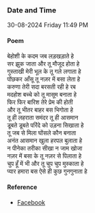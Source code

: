 ### Date and Time

30-08-2024 Friday 11:49 PM

#### Poem

बेहोशी के कदम जब लड़खड़ाते हे <br />
सर झुक जाता और तू मौजूद होता हे <br />
गुस्ताखी मेरी भूल के तू गले लगाता हे <br />
पोंछकर आँसू तू नज़र में बसा लेता हे <br />
करुणा तेरी सदा बरसती रही हे रब <br />
मदहोश बच्चे को तू मासूम बनाता हे <br />
फिर फिर बारिश तेरे प्रेम की होती <br />
और तू भीतर बाहर बस भिगोता हे <br />
तू ही लहराता समंदर तू ही आसमान <br />
डूबते डूबते परिंदे को उड़ना सिखाता हे <br />
तू जब से मिला घोंसले कौन बनाता <br />
अनंत आसमान खुला हरपल बुलाता हे <br />
न पीनेका तरीका सीखा न जाम खोजा <br />
नज़र में बसा के तू नज़र से पिलाता हे <br />
चुप हूँ में भी और तू चुप चुप मुस्काता हे <br />
प्यार हमारा बस ऐसे ही कुछ गुनगुनाता हे

#### Reference

* [Facebook](https://www.facebook.com/share/v/2xh7nTp8Vq3CnCE7/?mibextid=FQVVTg)
